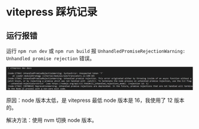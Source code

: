 # vitepress 踩坑记录

## 运行报错

运行 `npm run dev` 或 `npm run build` 报 `UnhandledPromiseRejectionWarning: Unhandled promise rejection` 错误。

![UnhandledPromiseRejectionWarning: Unhandled promise rejection](./images/dev_error.png)

原因：node 版本太低，是 vitepress 最低 node 版本是 16，我使用了 12 版本的。

解决方法：使用 nvm 切换 node 版本。